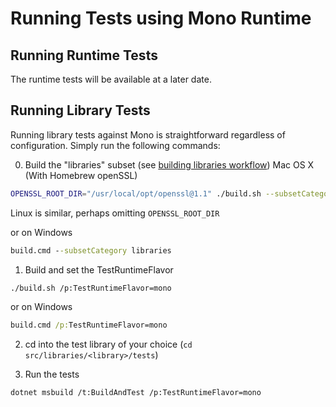 # Running Tests using Mono Runtime

## Running Runtime Tests
The runtime tests will be available at a later date.

## Running Library Tests
Running library tests against Mono is straightforward regardless of configuration.  Simply run the following commands:

0. Build the "libraries" subset (see [building libraries workflow](../../building/libraries/README.md))
Mac OS X (With Homebrew openSSL)
```bash
OPENSSL_ROOT_DIR="/usr/local/opt/openssl@1.1" ./build.sh --subsetCategory libraries
```
Linux is similar, perhaps omitting `OPENSSL_ROOT_DIR`

or on Windows
```bat
build.cmd --subsetCategory libraries
```

1. Build and set the TestRuntimeFlavor

```bash
./build.sh /p:TestRuntimeFlavor=mono
```
or on Windows
```bat
build.cmd /p:TestRuntimeFlavor=mono
```

2. cd into the test library of your choice (`cd src/libraries/<library>/tests`)

3. Run the tests

```
dotnet msbuild /t:BuildAndTest /p:TestRuntimeFlavor=mono
```
